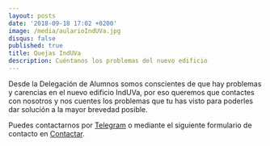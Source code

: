 ```yaml
---
layout: posts
date: '2018-09-18 17:02 +0200'
image: /media/aularioIndUVa.jpg
disqus: false
published: true
title: Quejas IndUVa
description: Cuéntanos los problemas del nuevo edificio
---
```

Desde la Delegación de Alumnos somos conscientes de que hay problemas y carencias en el nuevo edificio IndUVa, por eso queremos que contactes con nosotros y nos cuentes los problemas que tu has visto para poderles dar solución a la mayor brevedad posible.

Puedes contactarnos por <a class="icon-telegram link-telegram" href="https://telegram.me/{{ site.telegram }}">Telegram</a> o mediante el siguiente formulario de contacto en [Contactar]({{site.url}}{{site.baseurl}}/contactar/).
